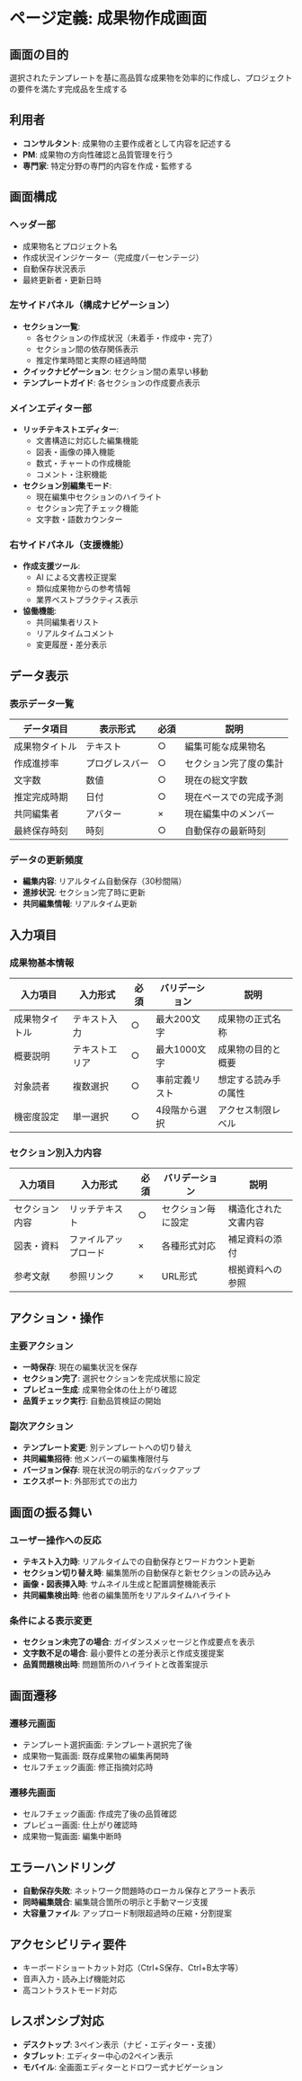 # ページ定義: 成果物作成画面

## 画面の目的
選択されたテンプレートを基に高品質な成果物を効率的に作成し、プロジェクトの要件を満たす完成品を生成する

## 利用者
- **コンサルタント**: 成果物の主要作成者として内容を記述する
- **PM**: 成果物の方向性確認と品質管理を行う
- **専門家**: 特定分野の専門的内容を作成・監修する

## 画面構成

### ヘッダー部
- 成果物名とプロジェクト名
- 作成状況インジケーター（完成度パーセンテージ）
- 自動保存状況表示
- 最終更新者・更新日時

### 左サイドパネル（構成ナビゲーション）
- **セクション一覧**:
  - 各セクションの作成状況（未着手・作成中・完了）
  - セクション間の依存関係表示
  - 推定作業時間と実際の経過時間
- **クイックナビゲーション**: セクション間の素早い移動
- **テンプレートガイド**: 各セクションの作成要点表示

### メインエディター部
- **リッチテキストエディター**:
  - 文書構造に対応した編集機能
  - 図表・画像の挿入機能
  - 数式・チャートの作成機能
  - コメント・注釈機能
- **セクション別編集モード**:
  - 現在編集中セクションのハイライト
  - セクション完了チェック機能
  - 文字数・語数カウンター

### 右サイドパネル（支援機能）
- **作成支援ツール**:
  - AI による文書校正提案
  - 類似成果物からの参考情報
  - 業界ベストプラクティス表示
- **協働機能**:
  - 共同編集者リスト
  - リアルタイムコメント
  - 変更履歴・差分表示

## データ表示

### 表示データ一覧
| データ項目 | 表示形式 | 必須 | 説明 |
|-----------|---------|------|------|
| 成果物タイトル | テキスト | ○ | 編集可能な成果物名 |
| 作成進捗率 | プログレスバー | ○ | セクション完了度の集計 |
| 文字数 | 数値 | ○ | 現在の総文字数 |
| 推定完成時期 | 日付 | ○ | 現在ペースでの完成予測 |
| 共同編集者 | アバター | × | 現在編集中のメンバー |
| 最終保存時刻 | 時刻 | ○ | 自動保存の最新時刻 |

### データの更新頻度
- **編集内容**: リアルタイム自動保存（30秒間隔）
- **進捗状況**: セクション完了時に更新
- **共同編集情報**: リアルタイム更新

## 入力項目

### 成果物基本情報
| 入力項目 | 入力形式 | 必須 | バリデーション | 説明 |
|---------|---------|------|---------------|------|
| 成果物タイトル | テキスト入力 | ○ | 最大200文字 | 成果物の正式名称 |
| 概要説明 | テキストエリア | ○ | 最大1000文字 | 成果物の目的と概要 |
| 対象読者 | 複数選択 | ○ | 事前定義リスト | 想定する読み手の属性 |
| 機密度設定 | 単一選択 | ○ | 4段階から選択 | アクセス制限レベル |

### セクション別入力内容
| 入力項目 | 入力形式 | 必須 | バリデーション | 説明 |
|---------|---------|------|---------------|------|
| セクション内容 | リッチテキスト | ○ | セクション毎に設定 | 構造化された文書内容 |
| 図表・資料 | ファイルアップロード | × | 各種形式対応 | 補足資料の添付 |
| 参考文献 | 参照リンク | × | URL形式 | 根拠資料への参照 |

## アクション・操作

### 主要アクション
- **一時保存**: 現在の編集状況を保存
- **セクション完了**: 選択セクションを完成状態に設定
- **プレビュー生成**: 成果物全体の仕上がり確認
- **品質チェック実行**: 自動品質検証の開始

### 副次アクション
- **テンプレート変更**: 別テンプレートへの切り替え
- **共同編集招待**: 他メンバーの編集権限付与
- **バージョン保存**: 現在状況の明示的なバックアップ
- **エクスポート**: 外部形式での出力

## 画面の振る舞い

### ユーザー操作への反応
- **テキスト入力時**: リアルタイムでの自動保存とワードカウント更新
- **セクション切り替え時**: 編集箇所の自動保存と新セクションの読み込み
- **画像・図表挿入時**: サムネイル生成と配置調整機能表示
- **共同編集検出時**: 他者の編集箇所をリアルタイムハイライト

### 条件による表示変更
- **セクション未完了の場合**: ガイダンスメッセージと作成要点を表示
- **文字数不足の場合**: 最小要件との差分表示と作成支援提案
- **品質問題検出時**: 問題箇所のハイライトと改善案提示

## 画面遷移

### 遷移元画面
- テンプレート選択画面: テンプレート選択完了後
- 成果物一覧画面: 既存成果物の編集再開時
- セルフチェック画面: 修正指摘対応時

### 遷移先画面
- セルフチェック画面: 作成完了後の品質確認
- プレビュー画面: 仕上がり確認時
- 成果物一覧画面: 編集中断時

## エラーハンドリング
- **自動保存失敗**: ネットワーク問題時のローカル保存とアラート表示
- **同時編集競合**: 編集競合箇所の明示と手動マージ支援
- **大容量ファイル**: アップロード制限超過時の圧縮・分割提案

## アクセシビリティ要件
- キーボードショートカット対応（Ctrl+S保存、Ctrl+B太字等）
- 音声入力・読み上げ機能対応
- 高コントラストモード対応

## レスポンシブ対応
- **デスクトップ**: 3ペイン表示（ナビ・エディター・支援）
- **タブレット**: エディター中心の2ペイン表示
- **モバイル**: 全画面エディターとドロワー式ナビゲーション